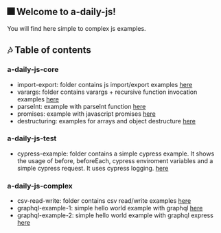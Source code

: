 ## :fireworks: Welcome to a-daily-js!
You will find here simple to complex js examples.

## :notes: Table of contents  
  
### a-daily-js-core
- import-export: folder contains js import/export examples [here](a-daily-js-core/import-export/readme.md)
- varargs: folder contains varargs + recursive function invocation examples [here](a-daily-js-core/varargs/readme.md)
- parseInt: example with parseInt function [here](a-daily-js-core/parseInt/readme.md)
- promises: example with javascript promises [here](a-daily-js-core/promises/readme.md)
- destructuring: examples for arrays and object destructure [here](a-daily-js-core/destructuring/readme.md)  

### a-daily-js-test
- cypress-example: folder contains a simple cypress example. It shows the usage of before, beforeEach, cypress enviroment variables and a simple cypress request. It uses cypress logging. [here](a-daily-js-test/cypress-example/readme.md)

### a-daily-js-complex
- csv-read-write: folder contains csv read/write examples [here](a-daily-js-complex/csv-read-write/readme.md)
- graphql-example-1: simple hello world example with graphql [here](a-daily-js-complex/graphql-example-1/readme.md)
- graphql-example-2: simple hello world example with graphql express [here](a-daily-js-complex/graphql-example-2/readme.md)